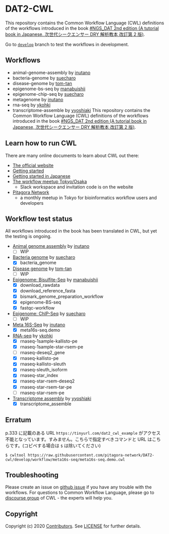 # DAT2-CWL

This repository contains the Common Workflow Language (CWL) definitions of the workflows introduced in the book [#NGS_DAT 2nd edition (A tutorial book in Japanese, 次世代シークエンサー DRY 解析教本 改訂第 2 版)](https://www.amazon.co.jp/dp/478090983X).

Go to [`develop`](https://github.com/pitagora-network/DAT2-cwl/tree/develop) branch to test the workflows in development.

## Workflows

- animal-genome-assembly by [inutano](https://github.com/inutano)
- bacteria-genome by [suecharo](https://github.com/suecharo)
- disease-genome by [tom-tan](https://github.com/tom-tan)
- epigenome-bs-seq by [manabuishii](https://github.com/manabuishii)
- epigenome-chip-seq by [suecharo](https://github.com/suecharo)
- metagenome by [inutano](https://github.com/inutano)
- rna-seq by [ykohki](https://github.com/ykohki)
- transcriptome-assemble by [yyoshiaki](https://github.com/yyoshiaki)
  This repository contains the Common Workflow Language (CWL) definitions of the workflows introduced in the book [#NGS_DAT 2nd edition (A tutorial book in Japanese, 次世代シークエンサー DRY 解析教本 改訂第 2 版)](https://www.amazon.co.jp/dp/478090983X).

## Learn how to run CWL

There are many online documents to learn about CWL out there:

- [The official website](https://www.commonwl.org/)
- [Getting started](https://www.commonwl.org/user_guide/)
- [Getting started in Japanese](https://github.com/pitagora-galaxy/cwl/wiki/CWL-Start-Guide-JP)
- [The workflow meetup Tokyo/Osaka](https://github.com/manabuishii/workflow-meetup/wiki/20180418)
  - Slack workspace and invitation code is on the website
- [Pitagora Network](https://pitagora-network.org/)
  - a monthly meetup in Tokyo for bioinformatics workflow users and developers

## Workflow test status

All workflows introduced in the book has been translated in CWL, but yet the testing is ongoing.

- [Animal genome assembly](workflow/animal_genome_assembly) by [inutano](https://github.com/inutano)
  - [ ] WIP
- [Bacteria genome](workflow/bacteria_genome) by [suecharo](https://github.com/suecharo)
  - [x] bacteria_genome
- [Disease genome](workflow/disease-genome) by [tom-tan](https://github.com/tom-tan)
  - [ ] WIP
- [Epigenome: Bisulfite-Seq](workflow/epigenome-BS-seq) by [manabuishii](https://github.com/manabuishii)
  - [x] download_rawdata
  - [x] download_reference_fasta
  - [x] bismark_genome_preparation_workflow
  - [x] epigenome-BS-seq
  - [x] fastqc-workflow
- [Epigenome: ChIP-Seq](workflow/epigenome-chip-seq) by [suecharo](https://github.com/suecharo)
  - [ ] WIP
- [Meta 16S-Seq](workflow/meta16s-seq) by [inutano](https://github.com/inutano)
  - [x] meta16s-seq.demo
- [RNA-seq](workflow/RNA-seq) by [ykohki](https://github.com/ykohki)
  - [x] rnaseq-1sample-kallisto-pe
  - [x] rnaseq-1sample-star-rsem-pe
  - [ ] rnaseq-deseq2_gene
  - [x] rnaseq-kallisto-pe
  - [x] rnaseq-kallisto-sleuth
  - [x] rnaseq-sleuth_isoform
  - [x] rnaseq-star_index
  - [x] rnaseq-star-rsem-deseq2
  - [x] rnaseq-star-rsem-tar-pe
  - [ ] rnaseq-star-rsem-pe
- [Transcriptome assembly](workflow/transcriptome_assemble) by [yyoshiaki](https://github.com/yyoshiaki)
  - [x] transcriptome_assemble

## Erratum

p.333 に記載のある URL `https://tinyurl.com/dat2_cwl_example` がアクセス不能となっています。すみません。こちらで指定すべきコマンドと URL はこちらです。(コピペする場合は `$` は除いてください)

```
$ cwltool https://raw.githubusercontent.com/pitagora-network/DAT2-cwl/develop/workflow/meta16s-seq/meta16s-seq.demo.cwl
```

## Troubleshooting

Please create an issue on [github issue](https://github.com/pitagora-network/DAT2-cwl/issues) if you have any trouble with the workflows. For questions to Common Workflow Language, please go to [discourse group](https://cwl.discourse.group/) of CWL - the experts will help you.

## Copyright

Copyright (c) 2020 [Contributors](https://github.com/pitagora-network/DAT2-cwl/graphs/contributors). See [LICENSE](https://raw.githubusercontent.com/pitagora-network/DAT2-cwl/develop/LICENSE) for further details.

